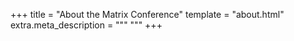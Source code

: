 +++
title = "About the Matrix Conference"
template = "about.html"
extra.meta_description = """
"""
+++
